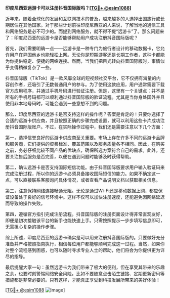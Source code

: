 **印度尼西亚远游卡可以注册抖音国际版吗？[[TG💪+ @esim1088](https://t.me/s/esim1088)]**

近年来，随着全球化的发展和互联网技术的普及，越来越多的人选择出国旅行或长期居住在其他国家。对于那些计划前往印度尼西亚的人来说，了解当地的通信工具和网络服务是必不可少的。而提到网络服务，就不得不提“远游卡”了。那么问题来了：印度尼西亚的远游卡是否能够帮助用户成功注册抖音国际版呢？

首先，我们需要明确一点——远游卡是一种专门为旅行者设计的移动数据卡，它允许用户在异国他乡也能轻松上网。无论你是短期游客还是长期工作者，这种卡都能为你提供稳定、便捷的网络连接。然而，当我们把目光转向抖音国际版时，事情似乎变得稍微复杂了一些。

抖音国际版（TikTok）是一款风靡全球的短视频社交平台，它不仅拥有海量的内容创作者，还吸引了无数普通用户的参与。为了使用这款应用，用户通常需要下载官方应用程序，并通过手机号码进行验证注册。但是，这里有一个关键点：并不是所有的手机号码都可以顺利通过抖音国际版的验证流程。尤其是当你身处国外并且使用非本地号码时，可能会遇到一些意想不到的问题。

那么，印度尼西亚的远游卡是否支持这样的操作呢？答案是肯定的！只要你选择了合适的远游卡供应商，并且按照正确的步骤完成设置，就可以利用这些卡片成功注册抖音国际版账户。不过，在实际操作过程中，我们还是需要注意以下几个方面：

第一，选择信誉良好的远游卡供应商至关重要。市场上存在许多不同的远游卡品牌和服务商，它们提供的资费标准、覆盖范围以及服务质量各不相同。因此，在购买之前，务必仔细比较不同产品的优缺点，确保所选方案符合自己的需求。此外，还要关注售后服务是否完善，以便在遇到问题时能够及时获得帮助。

第二，确认远游卡是否支持国际短信功能。由于抖音国际版要求用户输入验证码来完成注册过程，所以你的远游卡必须具备接收国际短信的能力。如果不确定这一点，可以直接联系客服询问具体情况，或者查看产品说明文档以获取相关信息。

第三，注意保持网络连接畅通无阻。无论是通过Wi-Fi还是移动数据上网，都应保证设备处于良好的信号环境中。这样不仅可以加快注册速度，还能避免因网络延迟而导致的操作失败。

第四，遵循官方指引完成注册流程。抖音国际版的注册页面设计得非常直观友好，即便是初次接触该平台的新手也能快速上手。只需按照提示一步步填写信息即可，无需担心复杂的操作步骤。

综上所述，印度尼西亚的远游卡确实是可以用来注册抖音国际版的。只要做好充分准备并严格按照指南执行，相信每位用户都能够顺利完成这一过程。当然，如果你对整个流程感到困惑，也可以随时寻求专业人士的帮助，他们将会为你提供更为详尽的指导。

最后提醒大家一句：虽然远游卡为我们带来了极大的便利，但在享受其带来的乐趣之余，也要时刻警惕网络安全风险。比如不要随意点击陌生链接、定期更新密码等措施都是非常必要的。只有这样，才能真正享受到科技发展所带来的美好体验！

[[TG💪+ @esim1088](https://t.me/s/esim1088) ![Image](https://i.postimg.cc/4NQfJmqS/Snipaste-2025-05-13-00-14-12.png)]
